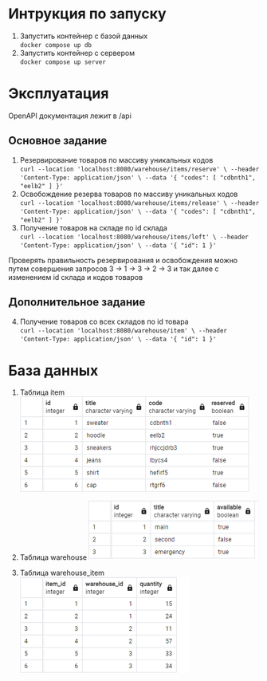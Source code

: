 # Интрукция по запуску
1. Запустить контейнер с базой данных<br>
`docker compose up db`
2. Запустить контейнер с сервером<br>
`docker compose up server`

# Эксплуатация
OpenAPI документация лежит в /api

## Основное задание
1. Резервирование товаров по массиву уникальных кодов<br>
`curl --location 'localhost:8080/warehouse/items/reserve' \
   --header 'Content-Type: application/json' \
   --data '{
    "codes": [
        "cdbnth1",
        "eelb2"
    ]
}'`
2. Освобождение резерва товаров по массиву уникальных кодов<br>
`curl --location 'localhost:8080/warehouse/items/release' \
   --header 'Content-Type: application/json' \
   --data '{
    "codes": [
        "cdbnth1",
        "eelb2"
    ]
}'`
3. Получение товаров на складе по id склада<br>
`curl --location 'localhost:8080/warehouse/items/left' \
   --header 'Content-Type: application/json' \
   --data '{
    "id": 1
}'`

Проверять правильность резервирования и освобождения можно путем совершения запросов 3 -> 1 -> 3 -> 2 -> 3 и так далее с изменением id склада и кодов товаров

## Дополнительное задание
4. Получение товаров со всех складов по id товара<br>
`curl --location 'localhost:8080/warehouse/item' \
   --header 'Content-Type: application/json' \
   --data '{
    "id": 1
}'`

# База данных
1. Таблица item
![item](https://github.com/teatou/lamoda/raw/main/api/pics/item_sql.png)

2. Таблица warehouse
![item](https://github.com/teatou/lamoda/raw/main/api/pics/warehouse_sql.png)

3. Таблица warehouse_item
![item](https://github.com/teatou/lamoda/raw/main/api/pics/warehouse_item_sql.png)